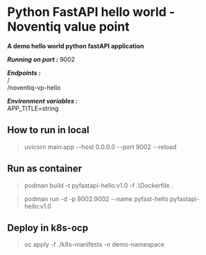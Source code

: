 # Python FastAPI hello world - Noventiq value point

__A demo hello world python fastAPI application__

___Running on port :___ 9002

___Endpoints :___   
    /  
    /noventiq-vp-hello

___Environment variables :___   
APP_TITLE=string


## How to run in local

> uvicorn main:app --host 0.0.0.0 --port 9002 --reload

## Run as container

> podman build -t pyfastapi-hello:v1.0 -f .\Dockerfile .

> podman run -d -p 9002:9002 --name pyfast-hello pyfastapi-hello:v1.0

## Deploy in k8s-ocp

> oc apply -f ./k8s-manifests -n demo-namespace